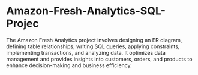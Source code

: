 # Amazon-Fresh-Analytics-SQL-Projec
The Amazon Fresh Analytics project involves designing an ER diagram, defining table relationships, writing SQL queries, applying constraints, implementing transactions, and analyzing data. It optimizes data management and provides insights into customers, orders, and products to enhance decision-making and business efficiency.

